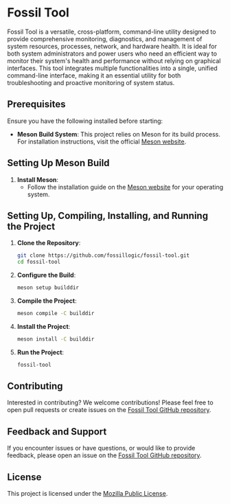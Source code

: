 # **Fossil Tool**

Fossil Tool is a versatile, cross-platform, command-line utility designed to provide comprehensive monitoring, diagnostics, and management of system resources, processes, network, and hardware health. It is ideal for both system administrators and power users who need an efficient way to monitor their system's health and performance without relying on graphical interfaces. This tool integrates multiple functionalities into a single, unified command-line interface, making it an essential utility for both troubleshooting and proactive monitoring of system status.

## **Prerequisites**

Ensure you have the following installed before starting:

- **Meson Build System**: This project relies on Meson for its build process. For installation instructions, visit the official [Meson website](https://mesonbuild.com/Getting-meson.html).

## **Setting Up Meson Build**

1. **Install Meson**:
    - Follow the installation guide on the [Meson website](https://mesonbuild.com/Getting-meson.html) for your operating system.

## **Setting Up, Compiling, Installing, and Running the Project**

1. **Clone the Repository**:

    ```sh
    git clone https://github.com/fossillogic/fossil-tool.git
    cd fossil-tool
    ```

2. **Configure the Build**:

    ```sh
    meson setup builddir
    ```

3. **Compile the Project**:

    ```sh
    meson compile -C builddir
    ```

4. **Install the Project**:

    ```sh
    meson install -C builddir
    ```

5. **Run the Project**:

    ```sh
    fossil-tool
    ```

## **Contributing**

Interested in contributing? We welcome contributions! Please feel free to open pull requests or create issues on the [Fossil Tool GitHub repository](https://github.com/fossillogic/fossil-tool).

## **Feedback and Support**

If you encounter issues or have questions, or would like to provide feedback, please open an issue on the [Fossil Tool GitHub repository](https://github.com/fossillogic/fossil-tool/issues).

## **License**

This project is licensed under the [Mozilla Public License](LICENSE).
